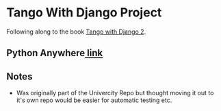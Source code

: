 # Tango With Django Project
Following along to the book <a href="https://www.tangowithdjango.com/" target="_blank"> Tango with Django 2</a>.

## Python Anywhere<a href="http://sebbogle.pythonanywhere.com/" target="_blank"> link</a>

## Notes 
- Was originally part of the Univercity Repo but thought moving it out to it's own repo would be easier for automatic testing etc.